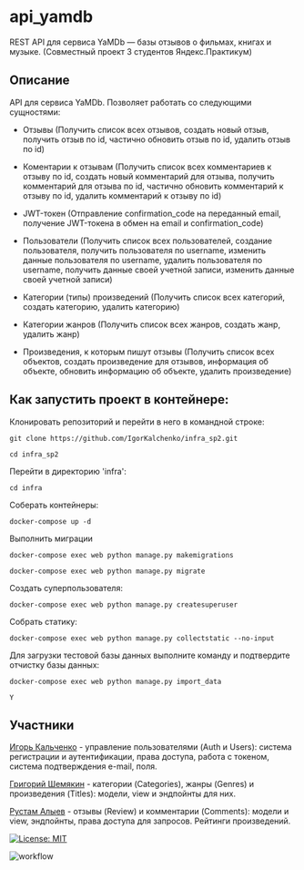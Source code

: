# api_yamdb

REST API для сервиса YaMDb — базы отзывов о фильмах, книгах и музыке. (Совместный проект 3 студентов Яндекс.Практикум)

## Описание
API для сервиса YaMDb. Позволяет работать со следующими сущностями:

* Отзывы (Получить список всех отзывов, создать новый отзыв, получить отзыв по id, частично обновить отзыв по id, удалить отзыв по id)

* Коментарии к отзывам (Получить список всех комментариев к отзыву по id, создать новый комментарий для отзыва, получить комментарий для отзыва по id, частично обновить комментарий к отзыву по id, удалить комментарий к отзыву по id)

* JWT-токен (Отправление confirmation_code на переданный email, получение JWT-токена в обмен на email и confirmation_code)

* Пользователи (Получить список всех пользователей, создание пользователя, получить пользователя по username, изменить данные пользователя по username, удалить пользователя по username, получить данные своей учетной записи, изменить данные своей учетной записи)

* Категории (типы) произведений (Получить список всех категорий, создать категорию, удалить категорию)

* Категории жанров (Получить список всех жанров, создать жанр, удалить жанр)

* Произведения, к которым пишут отзывы (Получить список всех объектов, создать произведение для отзывов, информация об объекте, обновить информацию об объекте, удалить произведение)

## Как запустить проект в контейнере:

Клонировать репозиторий и перейти в него в командной строке:

```
git clone https://github.com/IgorKalchenko/infra_sp2.git
```

```
cd infra_sp2
```
Перейти в директорию 'infra':

```
cd infra
```

Соберать контейнеры:

```
docker-compose up -d
```

Выполнить миграции

```
docker-compose exec web python manage.py makemigrations
```
```
docker-compose exec web python manage.py migrate
```

Создать суперпользователя:

```
docker-compose exec web python manage.py createsuperuser
```

Собрать статику:

```
docker-compose exec web python manage.py collectstatic --no-input
```

Для загрузки тестовой базы данных выполните команду и подтвердите отчистку базы данных:

```
docker-compose exec web python manage.py import_data
```

```
Y
```

## Участники
[Игорь Кальченко](https://github.com/IgorKalchenko) - управление пользователями (Auth и Users): система регистрации и аутентификации, права доступа, работа с токеном, система подтверждения e-mail, поля.

[Григорий Шемякин](https://github.com/GrigoryShem) - категории (Categories), жанры (Genres) и произведения (Titles): модели, view и эндпойнты для них.

[Рустам Алыев](https://github.com/lauman302) - отзывы (Review) и комментарии (Comments): модели и view, эндпойнты, права доступа для запросов. Рейтинги произведений.

[![License: MIT](https://img.shields.io/badge/License-MIT-yellow.svg)](https://opensource.org/licenses/MIT)

![workflow](https://github.com/IgorKalchenko/yamdb_final/actions/workflows/yamdb_workflow.yml/badge.svg)
